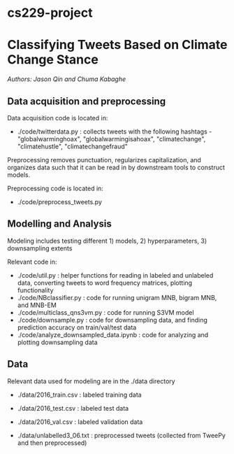 # cs229-project
# Classifying Tweets Based on Climate Change Stance

*Authors: Jason Qin and Chuma Kabaghe*

## Data acquisition and preprocessing
Data acquisition code is located in:
* ./code/twitterdata.py : collects tweets with the following hashtags - "globalwarminghoax", "globalwarmingisahoax", "climatechange", "climatehustle", "climatechangefraud"

Preprocessing removes punctuation, regularizes capitalization, and organizes data such that it can be read in by downstream tools to construct models.

Preprocessing code is located in:
* ./code/preprocess_tweets.py

## Modelling and Analysis
Modeling includes testing different 1) models, 2) hyperparameters, 3) downsampling extents

Relevant code in:
* ./code/util.py : helper functions for reading in labeled and unlabeled data, converting tweets to word frequency matrices, plotting functionality
* ./code/NBclassifier.py : code for running unigram MNB, bigram MNB, and MNB-EM
* ./code/multiclass_qns3vm.py : code for running S3VM model
* ./code/downsample.py : code for downsampling data, and finding prediction accuracy on train/val/test data
* ./code/analyze_downsampled_data.ipynb : code for analyzing and plotting downsampling data

## Data
Relevant data used for modeling are in the ./data directory
* ./data/2016_train.csv : labeled training data
* ./data/2016_test.csv : labeled test data
* ./data/2016_val.csv : labeled validation data

* ./data/unlabelled3_06.txt : preprocessed tweets (collected from TweePy and then preprocessed)